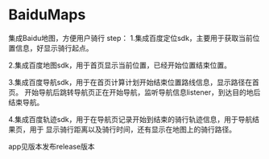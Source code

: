 # BaiduMaps
集成Baidu地图，方便用户骑行
step：
1.集成百度定位sdk，主要用于获取当前位置信息，好显示骑行起点。

2.集成百度地图sdk，用于首页显示当前位置，已经开始位置结束位置。

3.集成百度导航sdk，用于在首页计算计划开始结束位置路线信息，显示路径在首页。
开始导航后跳转导航页正在开始导航，监听导航信息listener，到达目的地后结束导航。

4.集成百度轨迹sdk，用于在导航页记录开始到结束的骑行轨迹信息，用于导航结果页，用于
显示骑行距离以及骑行时间，还有显示在地图上的骑行路径。

app见版本发布release版本
